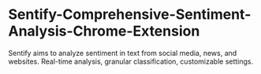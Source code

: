 # Sentify-Comprehensive-Sentiment-Analysis-Chrome-Extension
Sentify aims to analyze sentiment in text from social media, news, and websites. Real-time analysis, granular classification, customizable settings.
